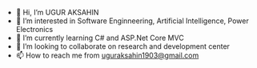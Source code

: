 - 👋 Hi, I’m UGUR AKSAHIN
- 👀 I’m interested in Software Enginneering, Artificial Intelligence, Power Electronics
- 🌱 I’m currently learning C# and ASP.Net Core MVC
- 💞️ I’m looking to collaborate on research and development center
- 📫 How to reach me from uguraksahin1903@gmail.com
